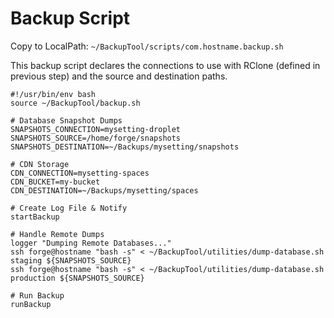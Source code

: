 # Backup Script
Copy to LocalPath: `~/BackupTool/scripts/com.hostname.backup.sh`

This backup script declares the connections to use with RClone 
(defined in previous step) and the source and destination paths.

```
#!/usr/bin/env bash
source ~/BackupTool/backup.sh

# Database Snapshot Dumps
SNAPSHOTS_CONNECTION=mysetting-droplet
SNAPSHOTS_SOURCE=/home/forge/snapshots
SNAPSHOTS_DESTINATION=~/Backups/mysetting/snapshots

# CDN Storage
CDN_CONNECTION=mysetting-spaces
CDN_BUCKET=my-bucket
CDN_DESTINATION=~/Backups/mysetting/spaces

# Create Log File & Notify
startBackup

# Handle Remote Dumps
logger "Dumping Remote Databases..."
ssh forge@hostname "bash -s" < ~/BackupTool/utilities/dump-database.sh staging ${SNAPSHOTS_SOURCE}
ssh forge@hostname "bash -s" < ~/BackupTool/utilities/dump-database.sh production ${SNAPSHOTS_SOURCE}

# Run Backup
runBackup
```

